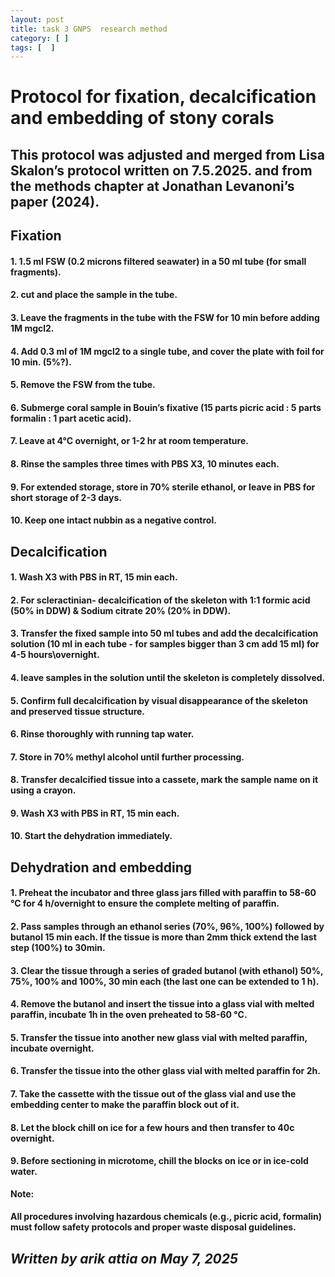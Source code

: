 ```yaml
---
layout: post
title: task 3 GNPS  research method 
category: [ ]
tags: [  ]
---  
```

# **Protocol for fixation, decalcification and embedding of stony corals**    
## This protocol was adjusted and merged from Lisa Skalon’s protocol written on 7.5.2025. and from the methods chapter at Jonathan Levanoni’s paper (2024). 
## **Fixation**  
#### 1.	1.5 ml FSW (0.2 microns filtered seawater) in a 50 ml tube (for small fragments).  
#### 2.	cut and place the sample in the tube.  
#### 3.	Leave the fragments in the tube with the FSW for 10 min before adding 1M mgcl2.  
#### 4.	Add 0.3 ml of 1M mgcl2 to a single tube, and cover the plate with foil for 10 min. (5%?).  
#### 5.	Remove the FSW from the tube.  
#### 6.	Submerge coral sample in Bouin’s fixative (15 parts picric acid : 5 parts formalin : 1 part acetic acid).  
#### 7.	 Leave at 4°C overnight, or 1-2 hr at room temperature.  
#### 8.	Rinse the samples three times with PBS X3, 10 minutes each.  
#### 9.	For extended storage, store in 70% sterile ethanol, or leave in PBS for short storage of 2-3 days.  
#### 10.	Keep one intact nubbin as a negative control.  
## **Decalcification**  
#### 1.	Wash X3 with PBS in RT, 15 min each.  
#### 2.	For scleractinian- decalcification of the skeleton with 1:1 formic acid (50% in DDW) & Sodium citrate 20% (20% in DDW).  
#### 3.	Transfer the fixed sample into 50 ml tubes and add the decalcification solution (10 ml in each tube - for samples bigger than 3 cm add 15 ml) for 4-5 hours\overnight.  
#### 4.	leave samples in the solution until the skeleton is completely dissolved.  
#### 5.	Confirm full decalcification by visual disappearance of the skeleton and preserved tissue structure.  
#### 6.	Rinse thoroughly with running tap water.  
#### 7.	Store in 70% methyl alcohol until further processing.  
#### 8.	Transfer decalcified tissue into a cassete, mark the sample name on it using a crayon. 
#### 9.	Wash X3 with PBS in RT, 15 min each.  
#### 10.	Start the dehydration immediately.  

## **Dehydration and embedding**  
#### 1.	Preheat the incubator and three glass jars filled with paraffin to 58-60 °C for 4 h/overnight to ensure the complete melting of paraffin.  
#### 2.	Pass samples through an ethanol series (70%, 96%, 100%) followed by butanol 15 min each. If the tissue is more than 2mm thick extend the last step (100%) to 30min.  
#### 3.	Clear the tissue through a series of graded butanol (with ethanol) 50%, 75%, 100% and 100%, 30 min each (the last one can be extended to 1 h).  
#### 4.	Remove the butanol and insert the tissue into a glass vial with melted paraffin, incubate 1h in the oven preheated to 58-60 °C.  
#### 5.	Transfer the tissue into another new glass vial with melted paraffin, incubate overnight.  
#### 6.	Transfer the tissue into the other glass vial with melted paraffin for 2h.  
#### 7.	Take the cassette with the tissue out of the glass vial and use the embedding center to make the paraffin block out of it.  
#### 8.	Let the block chill on ice for a few hours and then transfer to 40c overnight.  
#### 9.	Before sectioning in microtome, chill the blocks on ice or in ice-cold water.  

**Note:**  
#### All procedures involving hazardous chemicals (e.g., picric acid, formalin) must follow safety protocols and proper waste disposal guidelines.
## *Written by arik attia on May 7, 2025*




